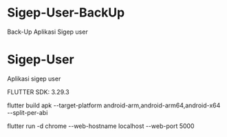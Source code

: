 # Sigep-User-BackUp
Back-Up Aplikasi Sigep user
# Sigep-User
Aplikasi sigep user


[//]: # (https://docs.google.com/document/d/1ESNtMD2Qwimtwv0pPbcpLEq72J8uN1uN0iVUdL9fQ7M/edit)

FLUTTER SDK: 3.29.3

flutter build apk --target-platform android-arm,android-arm64,android-x64 --split-per-abi

flutter run -d chrome --web-hostname localhost --web-port 5000

